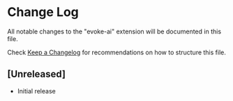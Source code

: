 # Change Log

All notable changes to the "evoke-ai" extension will be documented in this file.

Check [Keep a Changelog](http://keepachangelog.com/) for recommendations on how to structure this file.

## [Unreleased]

- Initial release